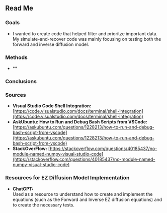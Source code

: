 ## Read Me

### Goals
- I wanted to create code that helped filter and prioritze important data. My simulate-and-recover code was mainly focusing on testing both the forward and inverse diffusion model.

### Methods
- **
### Conclusions

### Sources
- **Visual Studio Code Shell Integration:**  
  [https://code.visualstudio.com/docs/terminal/shell-integration](https://code.visualstudio.com/docs/terminal/shell-integration)
- **AskUbuntu: How to Run and Debug Bash Scripts from VSCode:**  
  [https://askubuntu.com/questions/1228213/how-to-run-and-debug-bash-script-from-vscode](https://askubuntu.com/questions/1228213/how-to-run-and-debug-bash-script-from-vscode)
- **StackOverFlow:**
  [https://stackoverflow.com/questions/40185437/no-module-named-numpy-visual-studio-code](https://stackoverflow.com/questions/40185437/no-module-named-numpy-visual-studio-code)

### Resources for EZ Diffusion Model Implementation
- **ChatGPT:**  
  Used as a resource to understand how to create and implement the equations (such as the Forward and Inverse EZ diffusion equations) and to create the necessary tests.
